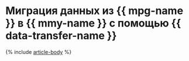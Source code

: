 # Миграция данных из {{ mpg-name }} в {{ mmy-name }} с помощью {{ data-transfer-name }}

{% include [article-body](../../_tutorials/datatransfer/mpg-to-mmy.md) %}
